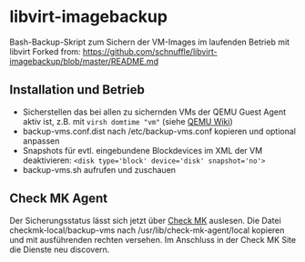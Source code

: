 # libvirt-imagebackup

Bash-Backup-Skript zum Sichern der VM-Images im laufenden Betrieb mit libvirt
Forked from: https://github.com/schnuffle/libvirt-imagebackup/blob/master/README.md


Installation und Betrieb
------------------------

* Sicherstellen das bei allen zu sichernden VMs der QEMU Guest Agent aktiv ist, z.B. mit `virsh domtime "vm"` (siehe [QEMU Wiki](https://wiki.libvirt.org/page/Qemu_guest_agent))
* backup-vms.conf.dist nach /etc/backup-vms.conf kopieren und optional anpassen
* Snapshots für evtl. eingebundene Blockdevices im XML der VM deaktivieren: `<disk type='block' device='disk' snapshot='no'>`
* backup-vms.sh aufrufen und zuschauen

Check MK Agent
--------------

Der Sicherungsstatus lässt sich jetzt über [Check MK](https://mathias-kettner.de/check_mk.html)
auslesen. Die Datei checkmk-local/backup-vms nach /usr/lib/check-mk-agent/local kopieren und 
mit ausführenden rechten versehen. Im Anschluss in der Check MK Site die Dienste neu discovern.
